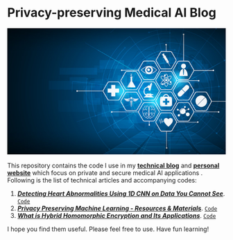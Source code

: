 # Privacy-preserving Medical AI Blog

<p align="center">
  <img src="./assets/banner.jpg"/>
</p>

This repository contains the code I use in my [**technical blog**](https://encryptedlearner.com/) and [**personal website**](https://khoaduynguyen.com) which focus on private and secure medical AI applications . Following is the list of technical articles and accompanying codes:  
1. [***Detecting Heart Abnormalities Using 1D CNN on Data You Cannot See***](https://towardsdatascience.com/detecting-heart-abnormalities-using-1d-cnn-on-data-you-cannot-see-with-pysyft-735481a952d8). [`Code`](./ecg-split-1DCNN-PySyft/)
2. [***Privacy Preserving Machine Learning - Resources & Materials***](https://khoaduynguyen.com/blog/ppml-resources-materials#/). [`Code`](https://github.com/khoaguin/ppml-materials)
3. [***What is Hybrid Homomorphic Encryption and Its Applications***](https://encryptedlearner.com/what-is-hybrid-homomorphic-encryption-and-its-applications-b0568b21954c). [`Code`](./what-is-hhe/)


I hope you find them useful. Please feel free to use. Have fun learning!
